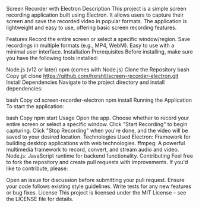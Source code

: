 Screen Recorder with Electron
Description
This project is a simple screen recording application built using Electron. It allows users to capture their screen and save the recorded video in popular formats. The application is lightweight and easy to use, offering basic screen recording features.

Features
Record the entire screen or select a specific window/region.
Save recordings in multiple formats (e.g., MP4, WebM).
Easy to use with a minimal user interface.
Installation
Prerequisites
Before installing, make sure you have the following tools installed:

Node.js (v12 or later)
npm (comes with Node.js)
Clone the Repository
bash
Copy
git clone https://github.com/hxrshll/screen-recorder-electron.git
Install Dependencies
Navigate to the project directory and install dependencies:

bash
Copy
cd screen-recorder-electron
npm install
Running the Application
To start the application:

bash
Copy
npm start
Usage
Open the app.
Choose whether to record your entire screen or select a specific window.
Click "Start Recording" to begin capturing.
Click "Stop Recording" when you're done, and the video will be saved to your desired location.
Technologies Used
Electron: Framework for building desktop applications with web technologies.
ffmpeg: A powerful multimedia framework to record, convert, and stream audio and video.
Node.js: JavaScript runtime for backend functionality.
Contributing
Feel free to fork the repository and create pull requests with improvements. If you'd like to contribute, please:

Open an issue for discussion before submitting your pull request.
Ensure your code follows existing style guidelines.
Write tests for any new features or bug fixes.
License
This project is licensed under the MIT License – see the LICENSE file for details.